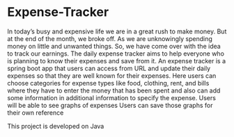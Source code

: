 # Expense-Tracker

In today’s busy and expensive life we are in a great rush to make money.
But at the end of the month, we broke off. As we are unknowingly spending money on little and unwanted things.
So, we have come over with the idea to track our earnings.
The daily expense tracker aims to help everyone who is planning to know their expenses and save from it.
An expense tracker is a spring boot app that users can access from URL and update their daily expenses so that they are well known for their expenses.
Here users can choose categories for expense types like food, clothing, rent, and bills where they have to enter the money that has been spent and also can add some information in additional information to specify the expense.
Users will be able to see graphs of expenses
Users can save those graphs for their own reference


This project is developed on Java
